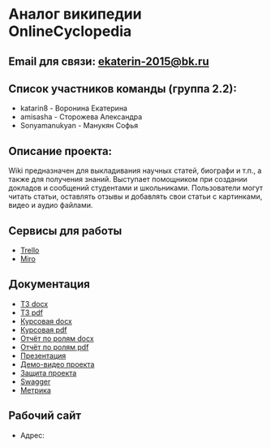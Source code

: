 # Аналог википедии OnlineCyclopedia


## Email для связи: ekaterin-2015@bk.ru

## Список участников команды (группа 2.2):
-  katarin8 - Воронина Екатерина
-  amisasha - Сторожева Александра
-  Sonyamanukyan  - Манукян Софья

## Описание проекта:
Wiki предназначен для выкладивания научных статей, биографи и т.п., а также для получения знаний. Выступает помощником при 
создании докладов и сообщений студентами и школьниками. 
Пользователи могут читать статьи, оставлять отзывы и добавлять свои статьи с картинками, видео и аудио файлами. 

## Сервисы для работы
-  [Trello](https://trello.com/b/ZpY26Q01/%D1%80%D0%B0%D0%B7%D1%80%D0%B0%D0%B1%D0%BE%D1%82%D0%BA%D0%B0)
-  [Miro](https://miro.com/app/board/o9J_lOQyZVc=/)

## Документация
-  [ТЗ docx]()
-  [ТЗ pdf]()
-  [Курсовая docx]()
-  [Курсовая pdf]()
-  [Отчёт по ролям docx]()
-  [Отчёт по ролям pdf]()
-  [Презентация]()
-  [Демо-видео проекта]()
-  [Защита проекта]()
-  [Swagger]()
-  [Метрика]()

## Рабочий сайт
-   Адрес: 
